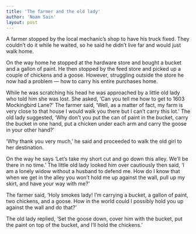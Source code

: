 ```yaml
---
title: 'The farmer and the old lady'
author: 'Noam Sain'
layout: post
---
```


A farmer stopped by the local mechanic’s shop to have his truck fixed. They couldn’t do it while he waited, so he said he didn’t live far and would just walk home.  
  
On the way home he stopped at the hardware store and bought a bucket and a gallon of paint. He then stopped by the feed store and picked up a couple of chickens and a goose. However, struggling outside the store he now had a problem — how to carry his entire purchases home.

While he was scratching his head he was approached by a little old lady who told him she was lost. She asked, ‘Can you tell me how to get to 1603 Mockingbird Lane?’ The farmer said, ‘Well, as a matter of fact, my farm is very close to that house I would walk you there but I can’t carry this lot.’ The old lady suggested, ‘Why don’t you put the can of paint in the bucket, carry the bucket in one hand, put a chicken under each arm and carry the goose in your other hand?’

‘Why thank you very much,’ he said and proceeded to walk the old girl to her destination.

On the way he says ‘Let’s take my short cut and go down this alley. We’ll be there in no time.’ The little old lady looked him over cautiously then said, ‘I am a lonely widow without a husband to defend me. How do I know that when we get in the alley you won’t hold me up against the wall, pull up my skirt, and have your way with me?’

The farmer said, ‘Holy smokes lady! I’m carrying a bucket, a gallon of paint, two chickens, and a goose. How in the world could I possibly hold you up against the wall and do that?’

The old lady replied, ‘Set the goose down, cover him with the bucket, put the paint on top of the bucket, and I’ll hold the chickens.’